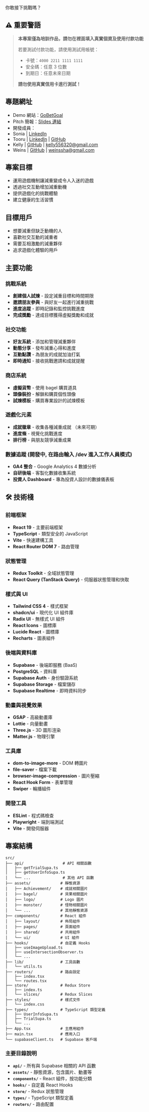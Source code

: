 你敢接下挑戰嗎？

## ⚠️ 重要警語

> **本專案僅為培訓作品，請勿在裡面填入真實個資及使用付款功能**
>
> 若要測試付款功能，請使用測試用帳號：
>
> - 卡號：`4000 2211 1111 1111`
> - 安全碼：任意 3 位數
> - 到期日：任意未來日期
>
> **請勿使用真實信用卡進行測試！**

##  專題網址

- Demo 網站：[GoBetGoal](https://gobetgoal.vercel.app/)
- Pitch 簡報：[Slides 連結](https://www.canva.com/design/DAGu5f2BTZI/pUpio7vWynHZwwwOsPTtzw/view?utm_content=DAGu5f2BTZI&utm_campaign=designshare&utm_medium=link2&utm_source=uniquelinks&utlId=h3c702c823f)
- 開發成員：
- Sonia | [LinkedIn](https://www.linkedin.com/in/sunny-chen-07b530253/)
- Tooru | [LinkedIn](https://www.linkedin.com/in/育亨-吳-389458150/) | [GitHub](https://github.com/TooruTW)
- Kelly | [GitHub](https://github.com/kc34522) | kelly556320@gmail.com
- Weins | [GitHub](https://github.com/weiweins) | weinssha@gmail.com

##  專案目標

- 運用遊戲機制讓減重變成令人入迷的遊戲
- 透過社交互動增加減重動機
- 提供遊戲化的挑戰體驗
- 建立健康的生活習慣

##  目標用戶

- 想要減重但缺乏動機的人
- 喜歡社交互動的減重者
- 需要互相激勵的減重夥伴
- 追求遊戲化體驗的用戶

## 主要功能

### 挑戰系統

- **創建個人試煉** - 設定減重目標和時間期限
- **邀請朋友參與** - 與好友一起進行減重挑戰
- **進度追蹤** - 即時記錄和監控挑戰進度
- **完成獎勵** - 達成目標獲得虛擬獎勵和成就

### 社交功能

- **好友系統** - 添加和管理減重夥伴
- **動態分享** - 發布減重心得和進度
- **互動點讚** - 為朋友的成就加油打氣
- **即時通知** - 接收挑戰邀請和成就提醒

### 商店系統

- **虛擬貨幣** - 使用 bagel 購買道具
- **頭像裝扮** - 解鎖和購買個性頭像
- **試煉模板** - 購買專業設計的試煉模板

### 遊戲化元素

- **成就徽章** - 收集各種減重成就 （未來可期）
- **進度條** - 視覺化挑戰進度
- **排行榜** - 與朋友競爭減重成果

### 數據追蹤 (開發中, 在路由輸入 /dev 進入工作人員模式)

- **GA4 整合** - Google Analytics 4 數據分析
- **自研後端** - 客製化數據收集系統
- **投資人 Dashboard** - 專為投資人設計的數據儀表板

## 🛠️ 技術棧

### 前端框架

- **React 19** - 主要前端框架
- **TypeScript** - 類型安全的 JavaScript
- **Vite** - 快速建構工具
- **React Router DOM 7** - 路由管理

### 狀態管理

- **Redux Toolkit** - 全域狀態管理
- **React Query (TanStack Query)** - 伺服器狀態管理和快取

### 樣式與 UI

- **Tailwind CSS 4** - 樣式框架
- **shadcn/ui** - 現代化 UI 組件庫
- **Radix UI** - 無樣式 UI 組件
- **React Icons** - 圖標庫
- **Lucide React** - 圖標庫
- **Recharts** - 圖表組件

### 後端與資料庫

- **Supabase** - 後端即服務 (BaaS)
- **PostgreSQL** - 資料庫
- **Supabase Auth** - 身份驗證系統
- **Supabase Storage** - 檔案儲存
- **Supabase Realtime** - 即時資料同步

### 動畫與視覺效果

- **GSAP** - 高級動畫庫
- **Lottie** - 向量動畫
- **Three.js** - 3D 圖形渲染
- **Matter.js** - 物理引擎

### 工具庫

- **dom-to-image-more** - DOM 轉圖片
- **file-saver** - 檔案下載
- **browser-image-compression** - 圖片壓縮
- **React Hook Form** - 表單管理
- **Swiper** - 輪播組件

### 開發工具

- **ESLint** - 程式碼檢查
- **Playwright** - 端到端測試
- **Vite** - 開發伺服器

##  專案結構

```
src/
├── api/                 # API 相關函數
│   ├── getTrialSupa.ts
│   ├── getUserInfoSupa.ts
│   └── ...              # 其他 API 函數
├── assets/             # 靜態資源
│   ├── Achievement/    # 成就相關圖片
│   ├── bagel/          # 貝果相關圖片
│   ├── logo/           # Logo 圖片
│   ├── monster/        # 怪物相關圖片
│   └── ...             # 其他靜態資源
├── components/         # React 組件
│   ├── layout/         # 佈局組件
│   ├── pages/          # 頁面組件
│   ├── shared/         # 共用組件
│   └── ui/             # UI 組件
├── hooks/              # 自定義 Hooks
│   ├── useImageUpload.ts
│   ├── useIntersectionObserver.ts
│   └── ...
├── lib/                # 工具函數
│   └── utils.ts
├── routers/            # 路由設定
│   ├── index.tsx
│   └── routes.tsx
├── store/              # Redux Store
│   ├── index.ts
│   └── slices/         # Redux Slices
├── styles/             # 樣式文件
│   └── index.css
├── types/              # TypeScript 類型定義
│   ├── UserInfoSupa.ts
│   ├── TrialSupa.ts
│   └── ...
├── App.tsx             # 主應用組件
├── main.tsx            # 應用入口
└── supabaseClient.ts   # Supabase 客戶端
```

### 主要目錄說明

- **`api/`** - 所有與 Supabase 相關的 API 函數
- **`assets/`** - 靜態資源，包含圖片、動畫等
- **`components/`** - React 組件，按功能分類
- **`hooks/`** - 自定義 React Hooks
- **`store/`** - Redux 狀態管理
- **`types/`** - TypeScript 類型定義
- **`routers/`** - 路由配置
